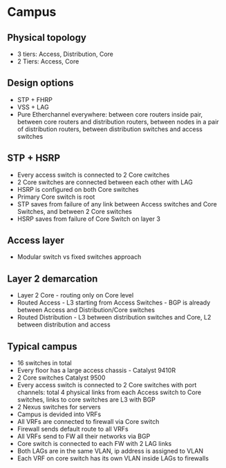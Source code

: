 # Campus

## Physical topology

- 3 tiers: Access, Distribution, Core
- 2 Tiers: Access, Core

## Design options

- STP + FHRP
- VSS + LAG
- Pure Etherchannel everywhere: between core routers inside pair, between core routers and distribution routers, between nodes in a pair of distribution routers, between distribution switches and access switches

## STP + HSRP

- Every access switch is connected to 2 Core cwitches
- 2 Core switches are connected between each other with LAG
- HSRP is configured on both Core switches
- Primary Core switch is root
- STP saves from failure of any link between Access switches and Core Switches, and between 2 Core switches
- HSRP saves from failure of Core Switch on layer 3

## Access layer

- Modular switch vs fixed switches approach

## Layer 2 demarcation

- Layer 2 Core - routing only on Core level
- Routed Access - L3 starting from Access Switches - BGP is already between Access and Distribution/Core switches
- Routed Distribution - L3 between distribution switches and Core, L2 between distribution and access

## Typical campus

- 16 switches in total
- Every floor has a large access chassis - Catalyst 9410R
- 2 Core switches Catalyst 9500
- Every access switch is connected to 2 Core switches with port channels: total 4 physical links from each Access switch to Core switches, links to core switches are L3 with BGP
- 2 Nexus switches for servers
- Campus is devided into VRFs
- All VRFs are connected to firewall via Core switch
- Firewall sends default route to all VRFs
- All VRFs send to FW all their networks via BGP
- Core switch is connected to each FW with 2 LAG links
- Both LAGs are in the same VLAN, ip address is assigned to VLAN
- Each VRF on core switch has its own VLAN inside LAGs to firewalls
